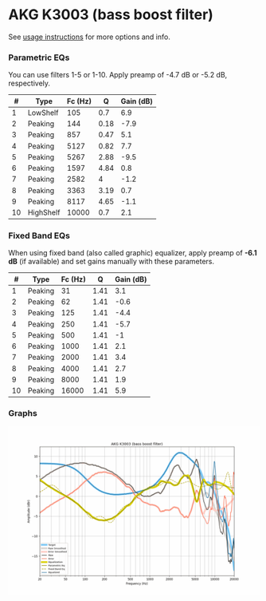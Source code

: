 # AKG K3003 (bass boost filter)
See [usage instructions](https://github.com/jaakkopasanen/AutoEq#usage) for more options and info.

### Parametric EQs
You can use filters 1-5 or 1-10. Apply preamp of -4.7 dB or -5.2 dB, respectively.

|   # | Type      |   Fc (Hz) |    Q |   Gain (dB) |
|-----|-----------|-----------|------|-------------|
|   1 | LowShelf  |       105 | 0.7  |         6.9 |
|   2 | Peaking   |       144 | 0.18 |        -7.9 |
|   3 | Peaking   |       857 | 0.47 |         5.1 |
|   4 | Peaking   |      5127 | 0.82 |         7.7 |
|   5 | Peaking   |      5267 | 2.88 |        -9.5 |
|   6 | Peaking   |      1597 | 4.84 |         0.8 |
|   7 | Peaking   |      2582 | 4    |        -1.2 |
|   8 | Peaking   |      3363 | 3.19 |         0.7 |
|   9 | Peaking   |      8117 | 4.65 |        -1.1 |
|  10 | HighShelf |     10000 | 0.7  |         2.1 |

### Fixed Band EQs
When using fixed band (also called graphic) equalizer, apply preamp of **-6.1 dB** (if available) and set gains manually with these parameters.

|   # | Type    |   Fc (Hz) |    Q |   Gain (dB) |
|-----|---------|-----------|------|-------------|
|   1 | Peaking |        31 | 1.41 |         3.1 |
|   2 | Peaking |        62 | 1.41 |        -0.6 |
|   3 | Peaking |       125 | 1.41 |        -4.4 |
|   4 | Peaking |       250 | 1.41 |        -5.7 |
|   5 | Peaking |       500 | 1.41 |        -1   |
|   6 | Peaking |      1000 | 1.41 |         2.1 |
|   7 | Peaking |      2000 | 1.41 |         3.4 |
|   8 | Peaking |      4000 | 1.41 |         2.7 |
|   9 | Peaking |      8000 | 1.41 |         1.9 |
|  10 | Peaking |     16000 | 1.41 |         5.9 |

### Graphs
![](./AKG%20K3003%20(bass%20boost%20filter).png)
